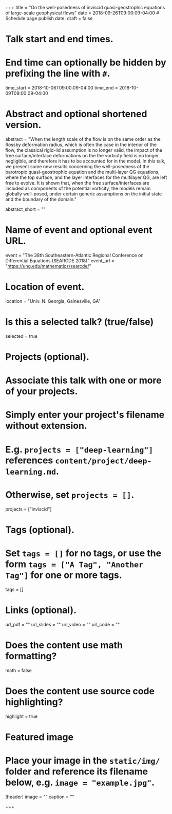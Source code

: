 +++
title = "On the well-posedness of inviscid quasi-geostrophic equations of large-scale geophysical flows"
date = 2018-09-26T09:00:09-04:00  # Schedule page publish date.
draft = false

# Talk start and end times.
#   End time can optionally be hidden by prefixing the line with `#`.
time_start = 2018-10-06T09:00:09-04:00
time_end = 2018-10-09T09:00:09-04:00

# Abstract and optional shortened version.
abstract = "When the length scale of the flow is on the same order as the Rossby deformation radius, which is often the case in the interior of the flow, the classical rigid-lid assumption is no longer valid, the impact of the free surface/interface deformations on the the vorticity field is no longer negligible, and therefore it has to be accounted for in the model. In this talk, we present some new results concerning the well-posedness of the barotropic quasi-geostrophic equation and the multi-layer QG equations, where the top surface, and the layer interfaces for the multilayer QG, are left free to evolve. It is shown that, when the free surface/interfaces are included as components of the potential vorticity, the models remain globally well-posed, under certain generic assumptions on the initial state and the boundary of the domain."

abstract_short = ""

# Name of event and optional event URL.
event = "The 38th Southeastern-Atlantic Regional Conference on Differential Equations (SEARCDE 2018)"
event_url = "https://ung.edu/mathematics/searcde/"

# Location of event.
location = "Univ. N. Georgia, Gainesville, GA"

# Is this a selected talk? (true/false)
selected = true

# Projects (optional).
#   Associate this talk with one or more of your projects.
#   Simply enter your project's filename without extension.
#   E.g. `projects = ["deep-learning"]` references `content/project/deep-learning.md`.
#   Otherwise, set `projects = []`.
projects = ["inviscid"]

# Tags (optional).
#   Set `tags = []` for no tags, or use the form `tags = ["A Tag", "Another Tag"]` for one or more tags.
tags = []

# Links (optional).
url_pdf = ""
url_slides = ""
url_video = ""
url_code = ""

# Does the content use math formatting?
math = false

# Does the content use source code highlighting?
highlight = true

# Featured image
# Place your image in the `static/img/` folder and reference its filename below, e.g. `image = "example.jpg"`.
[header]
image = ""
caption = ""

+++

